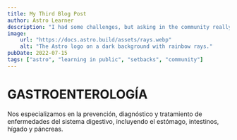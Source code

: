 ```yaml
---
title: My Third Blog Post
author: Astro Learner
description: "I had some challenges, but asking in the community really helped!"
image:
    url: "https://docs.astro.build/assets/rays.webp"
    alt: "The Astro logo on a dark background with rainbow rays."
pubDate: 2022-07-15
tags: ["astro", "learning in public", "setbacks", "community"]
---
```

# GASTROENTEROLOGÍA

Nos especializamos en la prevención, diagnóstico y tratamiento de enfermedades del sistema digestivo, incluyendo el estómago, intestinos, hígado y páncreas.